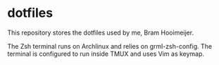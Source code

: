 # dotfiles
This repository stores the dotfiles used by me, Bram Hooimeijer. 

The Zsh terminal runs on Archlinux and relies on grml-zsh-config. The terminal is configured to run inside TMUX and uses Vim as keymap.
